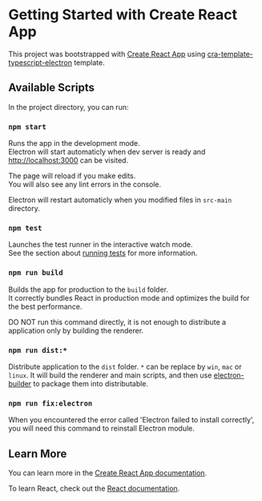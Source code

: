 # Getting Started with Create React App

This project was bootstrapped with [Create React App](https://github.com/facebook/create-react-app) using [cra-template-typescript-electron](https://github.com/vixalie/cra-template-typescript-electron) template.

## Available Scripts

In the project directory, you can run:

### `npm start`

Runs the app in the development mode.\
Electron will start automaticly when dev server is ready and [http://localhost:3000](http://localhost:3000) can be visited.

The page will reload if you make edits.\
You will also see any lint errors in the console.

Electron will restart automaticly when you modified files in `src-main` directory.

### `npm test`

Launches the test runner in the interactive watch mode.\
See the section about [running tests](https://facebook.github.io/create-react-app/docs/running-tests) for more information.

### `npm run build`

Builds the app for production to the `build` folder.\
It correctly bundles React in production mode and optimizes the build for the best performance.

DO NOT run this command directly, it is not enough to distribute a application only by building the renderer.

### `npm run dist:*`

Distribute application to the `dist` folder. `*` can be replace by `win`, `mac` or `linux`. It will build the renderer and main scripts, and then use [electron-builder](https://www.electron.build/) to package them into distributable.

### `npm run fix:electron`

When you encountered the error called 'Electron failed to install correctly', you will need this command to reinstall Electron module.

## Learn More

You can learn more in the [Create React App documentation](https://facebook.github.io/create-react-app/docs/getting-started).

To learn React, check out the [React documentation](https://reactjs.org/).
